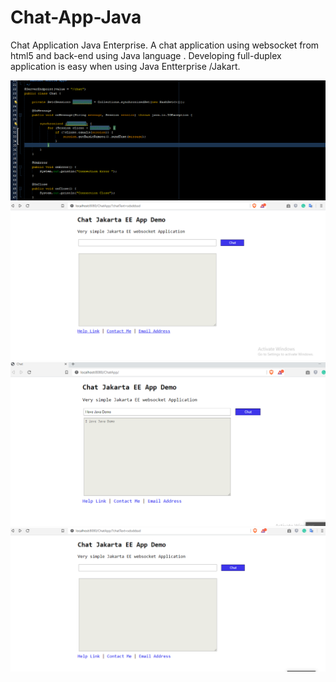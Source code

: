 # Chat-App-Java
Chat Application Java Enterprise.
A chat application using websocket from html5 and back-end using Java language .
Developing full-duplex application is easy when using Java Entterprise /Jakart.

![Screenshot 1](Screenshot_1.png)
![Screenshot 2](Screenshot_2.png)
![Screenshot 4](Screenshot_4.png)
![Screenshot_3](Screenshot_3.png)
